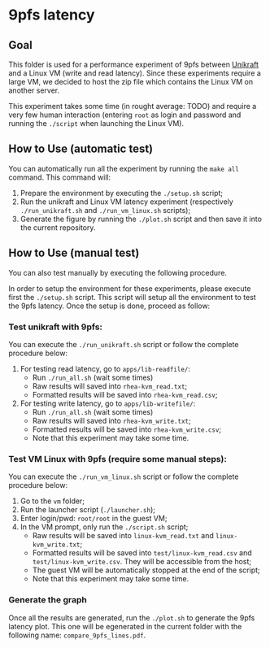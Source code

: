 # 9pfs latency

## Goal

This folder is used for a performance experiment of 9pfs between
[Unikraft][] and a Linux VM (write and read latency).
Since these experiments require a large VM, we decided to host the zip
file which contains the Linux VM on another server.

[Unikraft]: https://github.com/unikraft/unikraft

This experiment takes some time (in rought average: TODO) and require
a very few human interaction (entering `root` as login and password
and running the `./script` when launching the Linux VM).

## How to Use (automatic test)

You can automatically run all the experiment by running the `make all`
command. This command will:

1. Prepare the environment by executing the `./setup.sh` script;
2. Run the unikraft and Linux VM latency experiment (respectively
`./run_unikraft.sh` and `./run_vm_linux.sh` scripts);
3. Generate the figure by running the `./plot.sh` script and then save
it into the current repository.

## How to Use (manual test)

You can also test manually by executing the following procedure.

In order to setup the environment for these experiments, please 
execute first the `./setup.sh` script. This script will setup all the
environment to test the 9pfs latency. Once the setup is done, proceed
as follow:

### Test unikraft with 9pfs:

You can execute the `./run_unikraft.sh` script or follow the complete
procedure below:
    
1. For testing read latency, go to `apps/lib-readfile/`:
    - Run `./run_all.sh` (wait some times) 
    - Raw results will saved into `rhea-kvm_read.txt`;
    - Formatted results will be saved into `rhea-kvm_read.csv`;
2. For testing write latency, go to `apps/lib-writefile/`:
    - Run `./run_all.sh` (wait some times) 
    - Raw results will saved into `rhea-kvm_write.txt`;
    - Formatted results will be saved into `rhea-kvm_write.csv`;
    - Note that this experiment may take some time.

### Test VM Linux with 9pfs (require some manual steps):

You can execute the `./run_vm_linux.sh` script or follow the complete
procedure below:

1. Go to the `vm` folder;
2. Run the launcher script (`./launcher.sh`);
3. Enter login/pwd: `root/root` in the guest VM;
4. In the VM prompt, only run the `./script.sh` script;
    - Raw results will be saved into `linux-kvm_read.txt` and
    `linux-kvm_write.txt`;
    - Formatted results will be saved into `test/linux-kvm_read.csv`
    and `test/linux-kvm_write.csv`. They will be accessible from the
    host;
    - The guest VM will be automatically stopped at the end of the
    script;
    - Note that this experiment may take some time.

### Generate the graph

Once all the results are generated, run the `./plot.sh` to generate
the 9pfs latency plot. This one will be egenerated in the current
folder with the following name: `compare_9pfs_lines.pdf`.